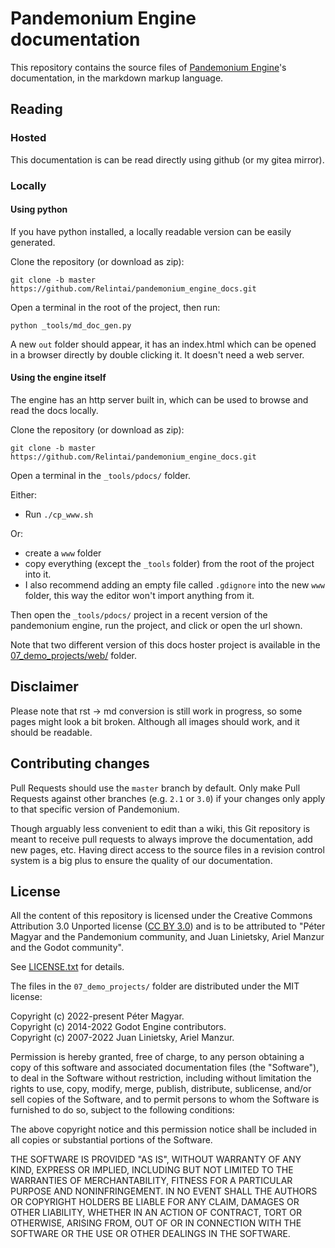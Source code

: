 # Pandemonium Engine documentation

This repository contains the source files of [Pandemonium Engine](https://pandemoniumengine.org)'s documentation, in the markdown markup language.

## Reading

### Hosted

This documentation is can be read directly using github (or my gitea mirror).

### Locally

#### Using python

If you have python installed, a locally readable version can be easily generated.

Clone the repository (or download as zip):

`git clone -b master https://github.com/Relintai/pandemonium_engine_docs.git`

Open a terminal in the root of the project, then run:

`python _tools/md_doc_gen.py`

A new `out` folder should appear, it has an index.html which can be opened in a browser directly by double
clicking it. It doesn't need a web server.

#### Using the engine itself

The engine has an http server built in, which can be used to browse and read the docs locally.

Clone the repository (or download as zip):

`git clone -b master https://github.com/Relintai/pandemonium_engine_docs.git`

Open a terminal in the `_tools/pdocs/` folder.

Either:

- Run `./cp_www.sh`

Or:

- create a `www` folder 
- copy everything (except the `_tools` folder) from the root of the project into it.
- I also recommend adding an empty file called `.gdignore` into the new `www` folder, this way the editor won't import anything from it.

Then open the `_tools/pdocs/` project in a recent version of the pandemonium engine, run the project, and click or open the url shown.

Note that two different version of this docs hoster project is available in the [07_demo_projects/web/](/07_demo_projects/web/) folder.

## Disclaimer

Please note that rst -> md conversion is still work in progress, so some pages might look a bit broken.
Although all images should work, and it should be readable.

## Contributing changes

Pull Requests should use the `master` branch by default. Only make Pull Requests against other branches (e.g. `2.1` or `3.0`) if your changes only 
apply to that specific version of Pandemonium.

Though arguably less convenient to edit than a wiki, this Git repository is meant to receive pull requests to always improve the 
documentation, add new pages, etc. Having direct access to the source files in a revision control system is a 
big plus to ensure the quality of our documentation.

## License

All the content of this repository is licensed under the Creative Commons Attribution
3.0 Unported license ([CC BY 3.0](https://creativecommons.org/licenses/by/3.0/)) and is to be attributed to "Péter Magyar and the Pandemonium community, 
and Juan Linietsky, Ariel Manzur and the Godot community".

See [LICENSE.txt](/LICENSE.txt) for details.


The files in the `07_demo_projects/` folder are distributed under the MIT license:

Copyright (c) 2022-present Péter Magyar. \
Copyright (c) 2014-2022 Godot Engine contributors. \
Copyright (c) 2007-2022 Juan Linietsky, Ariel Manzur.

Permission is hereby granted, free of charge, to any person obtaining
a copy of this software and associated documentation files (the
"Software"), to deal in the Software without restriction, including
without limitation the rights to use, copy, modify, merge, publish,
distribute, sublicense, and/or sell copies of the Software, and to
permit persons to whom the Software is furnished to do so, subject to
the following conditions:

The above copyright notice and this permission notice shall be
included in all copies or substantial portions of the Software.

THE SOFTWARE IS PROVIDED "AS IS", WITHOUT WARRANTY OF ANY KIND,
EXPRESS OR IMPLIED, INCLUDING BUT NOT LIMITED TO THE WARRANTIES OF
MERCHANTABILITY, FITNESS FOR A PARTICULAR PURPOSE AND NONINFRINGEMENT.
IN NO EVENT SHALL THE AUTHORS OR COPYRIGHT HOLDERS BE LIABLE FOR ANY
CLAIM, DAMAGES OR OTHER LIABILITY, WHETHER IN AN ACTION OF CONTRACT,
TORT OR OTHERWISE, ARISING FROM, OUT OF OR IN CONNECTION WITH THE
SOFTWARE OR THE USE OR OTHER DEALINGS IN THE SOFTWARE.


